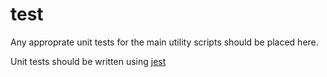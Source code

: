 # test

Any approprate unit tests for the main utility scripts should be placed here.

Unit tests should be written using [jest](https://jestjs.io)
